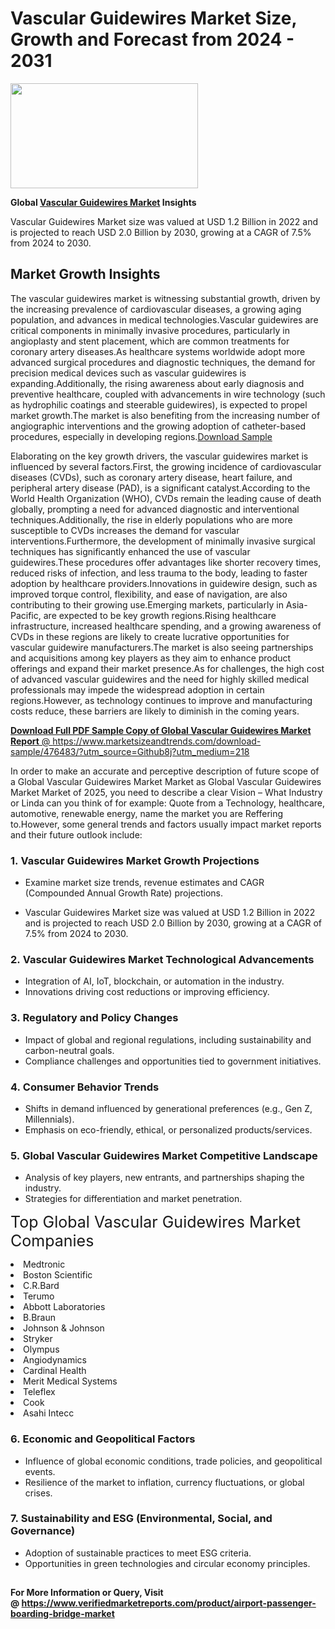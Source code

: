 <H1>Vascular Guidewires Market Size, Growth and Forecast from 2024 - 2031</H1><img class="aligncenter size-medium wp-image-584254" src="https://thirdeyenews.in/wp-content/uploads/2024/09/Global-Market-Research-300x168.jpeg" alt="" width="300" height="168" /><p><strong>Global&nbsp;<a href="https://www.marketsizeandtrends.com/download-sample/476483/?utm_source=Github8j?utm_medium=218">Vascular Guidewires Market</a> Insights</strong></p><p>Vascular Guidewires Market size was valued at USD 1.2 Billion in 2022 and is projected to reach USD 2.0 Billion by 2030, growing at a CAGR of 7.5% from 2024 to 2030.</p><p><h2>Market Growth Insights</h2> <p>The vascular guidewires market is witnessing substantial growth, driven by the increasing prevalence of cardiovascular diseases, a growing aging population, and advances in medical technologies.Vascular guidewires are critical components in minimally invasive procedures, particularly in angioplasty and stent placement, which are common treatments for coronary artery diseases.As healthcare systems worldwide adopt more advanced surgical procedures and diagnostic techniques, the demand for precision medical devices such as vascular guidewires is expanding.Additionally, the rising awareness about early diagnosis and preventive healthcare, coupled with advancements in wire technology (such as hydrophilic coatings and steerable guidewires), is expected to propel market growth.The market is also benefiting from the increasing number of angiographic interventions and the growing adoption of catheter-based procedures, especially in developing regions.<a href="#">Download Sample</a></p> <p>Elaborating on the key growth drivers, the vascular guidewires market is influenced by several factors.First, the growing incidence of cardiovascular diseases (CVDs), such as coronary artery disease, heart failure, and peripheral artery disease (PAD), is a significant catalyst.According to the World Health Organization (WHO), CVDs remain the leading cause of death globally, prompting a need for advanced diagnostic and interventional techniques.Additionally, the rise in elderly populations who are more susceptible to CVDs increases the demand for vascular interventions.Furthermore, the development of minimally invasive surgical techniques has significantly enhanced the use of vascular guidewires.These procedures offer advantages like shorter recovery times, reduced risks of infection, and less trauma to the body, leading to faster adoption by healthcare providers.Innovations in guidewire design, such as improved torque control, flexibility, and ease of navigation, are also contributing to their growing use.Emerging markets, particularly in Asia-Pacific, are expected to be key growth regions.Rising healthcare infrastructure, increased healthcare spending, and a growing awareness of CVDs in these regions are likely to create lucrative opportunities for vascular guidewire manufacturers.The market is also seeing partnerships and acquisitions among key players as they aim to enhance product offerings and expand their market presence.As for challenges, the high cost of advanced vascular guidewires and the need for highly skilled medical professionals may impede the widespread adoption in certain regions.However, as technology continues to improve and manufacturing costs reduce, these barriers are likely to diminish in the coming years.<a href="#"></p><p><span class=""><strong>Download Full PDF Sample Copy of Global Vascular Guidewires Market Report</strong> @ <a href="https://www.marketsizeandtrends.com/download-sample/476483/?utm_source=Github8j?utm_medium=218" target="_blank">https://www.marketsizeandtrends.com/download-sample/476483/?utm_source=Github8j?utm_medium=218</a></span></p><p>In order to make an accurate and perceptive description of future scope of a Global&nbsp;Vascular Guidewires Market Market as Global&nbsp;Vascular Guidewires Market Market of 2025, you need to describe a clear Vision &ndash; What Industry or Linda can you think of for example: Quote from a Technology, healthcare, automotive, renewable energy, name the market you are Reffering to.However, some general trends and factors usually impact market reports and their future outlook include:</p><h3>1.&nbsp;<strong>Vascular Guidewires Market Growth Projections</strong></h3><ul><li>Examine market size trends, revenue estimates and CAGR (Compounded Annual Growth Rate) projections.</li><li><p>Vascular Guidewires Market size was valued at USD 1.2 Billion in 2022 and is projected to reach USD 2.0 Billion by 2030, growing at a CAGR of 7.5% from 2024 to 2030.</p></li></ul><h3>2.&nbsp;<strong>Vascular Guidewires Market Technological Advancements</strong></h3><ul><li>Integration of AI, IoT, blockchain, or automation in the industry.</li><li>Innovations driving cost reductions or improving efficiency.</li></ul><h3>3.&nbsp;<strong>Regulatory and Policy Changes</strong></h3><ul><li>Impact of global and regional regulations, including sustainability and carbon-neutral goals.</li><li>Compliance challenges and opportunities tied to government initiatives.</li></ul><h3>4.&nbsp;<strong>Consumer Behavior Trends</strong></h3><ul><li>Shifts in demand influenced by generational preferences (e.g., Gen Z, Millennials).</li><li>Emphasis on eco-friendly, ethical, or personalized products/services.</li></ul><h3>5.&nbsp;<strong>Global Vascular Guidewires Market Competitive Landscape</strong></h3><ul><li>Analysis of key players, new entrants, and partnerships shaping the industry.</li><li>Strategies for differentiation and market penetration.</li></ul><p data-pm-slice="1 1 []"><span style="color: inherit; font-family: inherit; font-size: 25px;">Top Global Vascular Guidewires Market Companies</span></p><div class="" data-test-id=""><p><li>Medtronic</li><li> Boston Scientific</li><li> C.R.Bard</li><li> Terumo</li><li> Abbott Laboratories</li><li> B.Braun</li><li> Johnson & Johnson</li><li> Stryker</li><li> Olympus</li><li> Angiodynamics</li><li> Cardinal Health</li><li> Merit Medical Systems</li><li> Teleflex</li><li> Cook</li><li> Asahi Intecc</li></p></div><h3>6.&nbsp;<strong>Economic and Geopolitical Factors</strong></h3><ul><li>Influence of global economic conditions, trade policies, and geopolitical events.</li><li>Resilience of the market to inflation, currency fluctuations, or global crises.</li></ul><h3>7.&nbsp;<strong>Sustainability and ESG (Environmental, Social, and Governance)</strong></h3><ul><li>Adoption of sustainable practices to meet ESG criteria.</li><li>Opportunities in green technologies and circular economy principles.</li></ul><h2><strong style="font-size: 14px;">For More Information or Query, Visit @&nbsp;</strong><a style="background-color: #ffffff; font-size: 14px;" href="https://www.marketsizeandtrends.com/report/vascular-guidewires-market/" target="_blank">https://www.verifiedmarketreports.com/product/airport-passenger-boarding-bridge-market</a></h2>